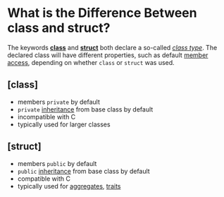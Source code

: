 # What is the Difference Between class and struct?

The keywords
**[class](https://en.cppreference.com/w/cpp/keyword/class)** and
**[struct](https://en.cppreference.com/w/cpp/keyword/struct)** both declare a so-called
*[class type](https://en.cppreference.com/w/cpp/language/class)*.
The declared class will have different properties, such as default
[member access](https://en.cppreference.com/w/cpp/language/access), depending on whether `class` or `struct` was used.

## [class]
- members `private` by default
- `private` [inheritance](https://en.cppreference.com/w/cpp/language/derived_class) from base class by default
- incompatible with C
- typically used for larger classes

## [struct]
- members `public` by default
- `public` [inheritance](https://en.cppreference.com/w/cpp/language/derived_class) from base class by default
- compatible with C
- typically used for [aggregates](https://en.cppreference.com/w/cpp/language/aggregate_initialization),
[traits](https://en.cppreference.com/w/cpp/header/type_traits)